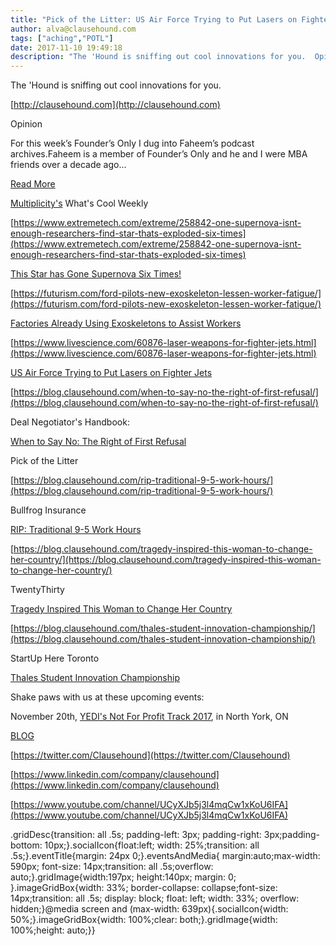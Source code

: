 ```yaml
---
title: "Pick of the Litter: US Air Force Trying to Put Lasers on Fighter Jets"
author: alva@clausehound.com
tags: ["aching","POTL"]
date: 2017-11-10 19:49:18
description: "The 'Hound is sniffing out cool innovations for you.  Opinion For this week’s Founder’s Only I dug into Faheem’s podcast archives.Faheem is a member of Founder’s Only and he and I were MBA friends ove..."
---
```


The 'Hound is sniffing out cool innovations for you.

[http://clausehound.com](http://clausehound.com)

Opinion

 For this week’s Founder’s Only I dug into Faheem’s podcast archives.Faheem is a member of Founder’s Only and he and I were MBA friends over a decade ago... 

[Read More](https://blog.clausehound.com/side-hustling-your-way-into-a-new-career/)

[Multiplicity's](http://multiplicity.media) What's Cool Weekly

[https://www.extremetech.com/extreme/258842-one-supernova-isnt-enough-researchers-find-star-thats-exploded-six-times](https://www.extremetech.com/extreme/258842-one-supernova-isnt-enough-researchers-find-star-thats-exploded-six-times)

[This Star has Gone Supernova Six Times!](https://www.extremetech.com/extreme/258842-one-supernova-isnt-enough-researchers-find-star-thats-exploded-six-times)

[https://futurism.com/ford-pilots-new-exoskeleton-lessen-worker-fatigue/](https://futurism.com/ford-pilots-new-exoskeleton-lessen-worker-fatigue/)

[Factories Already Using Exoskeletons to Assist Workers](https://futurism.com/ford-pilots-new-exoskeleton-lessen-worker-fatigue/)

[https://www.livescience.com/60876-laser-weapons-for-fighter-jets.html](https://www.livescience.com/60876-laser-weapons-for-fighter-jets.html)

[US Air Force Trying to Put Lasers on Fighter Jets ](https://www.livescience.com/60876-laser-weapons-for-fighter-jets.html)

[https://blog.clausehound.com/when-to-say-no-the-right-of-first-refusal/](https://blog.clausehound.com/when-to-say-no-the-right-of-first-refusal/)

Deal Negotiator's Handbook: 

[ When to Say No: The Right of First Refusal ](https://blog.clausehound.com/when-to-say-no-the-right-of-first-refusal/)

Pick of the Litter

[https://blog.clausehound.com/rip-traditional-9-5-work-hours/](https://blog.clausehound.com/rip-traditional-9-5-work-hours/)

 Bullfrog Insurance 

[ RIP: Traditional 9-5 Work Hours](https://blog.clausehound.com/rip-traditional-9-5-work-hours/)

[https://blog.clausehound.com/tragedy-inspired-this-woman-to-change-her-country/](https://blog.clausehound.com/tragedy-inspired-this-woman-to-change-her-country/)

 TwentyThirty 

[ Tragedy Inspired This Woman to Change Her Country](https://blog.clausehound.com/tragedy-inspired-this-woman-to-change-her-country/)

[https://blog.clausehound.com/thales-student-innovation-championship/](https://blog.clausehound.com/thales-student-innovation-championship/)

 StartUp Here Toronto 

[Thales Student Innovation Championship](https://blog.clausehound.com/thales-student-innovation-championship/)

Shake paws with us at these upcoming events: 

November 20th, [YEDI's Not For Profit Track 2017](https://blog.clausehound.com/yedis-not-for-profit-track-2017/), in North York, ON

[BLOG](http://blog.clausehound.com)

[https://twitter.com/Clausehound](https://twitter.com/Clausehound)

[https://www.linkedin.com/company/clausehound](https://www.linkedin.com/company/clausehound)

[https://www.youtube.com/channel/UCyXJb5j3l4mqCw1xKoU6IFA](https://www.youtube.com/channel/UCyXJb5j3l4mqCw1xKoU6IFA)

.gridDesc{transition: all .5s; padding-left: 3px; padding-right: 3px;padding-bottom: 10px;}.socialIcon{float:left; width: 25%;transition: all .5s;}.eventTitle{margin: 24px 0;}.eventsAndMedia{ margin:auto;max-width: 590px; font-size: 14px;transition: all .5s;overflow: auto;}.gridImage{width:197px; height:140px; margin: 0; }.imageGridBox{width: 33%; border-collapse: collapse;font-size: 14px;transition: all .5s; display: block; float: left; width: 33%; overflow: hidden;}@media screen and (max-width: 639px){.socialIcon{width: 50%;}.imageGridBox{width: 100%;clear: both;}.gridImage{width: 100%;height: auto;}}